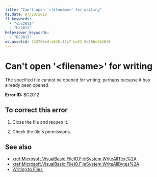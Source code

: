 ```yaml
---
title: "Can't open '<filename>' for writing"
ms.date: 07/20/2015
f1_keywords: 
  - "vbc2012"
  - "bc2012"
helpviewer_keywords: 
  - "BC2012"
ms.assetid: 73270fe4-a638-42c7-be21-5e156e2b18f6
---
```

# Can't open '\<filename>' for writing
The specified file cannot be opened for writing, perhaps because it has already been opened.  
  
 **Error ID:** BC2012  
  
## To correct this error  
  
1. Close the file and reopen it.  
  
2. Check the file's permissions.  
  
## See also

- <xref:Microsoft.VisualBasic.FileIO.FileSystem.WriteAllText%2A>
- <xref:Microsoft.VisualBasic.FileIO.FileSystem.WriteAllBytes%2A>
- [Writing to Files](../../developing-apps/programming/drives-directories-files/writing-to-files.md)
